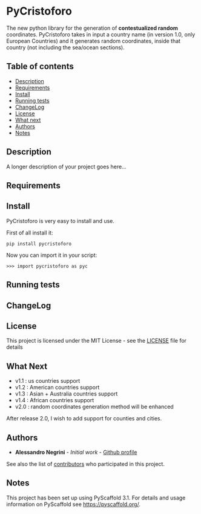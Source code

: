 # PyCristoforo

The new python library for the generation of **contestualized random** coordinates.
PyCristoforo takes in input a country name (in version 1.0, only European Countries) and it generates random coordinates, inside that country (not including the sea/ocean sections).

Table of contents
-----------------
- [Description](#description)
- [Requirements](#requirements)
- [Install](#install)
- [Running tests](#running-tests)
- [ChangeLog](#changelog)
- [License](#license)
- [What next](#what-next)
- [Authors](#authors)
- [Notes](#notes)

Description
-----------

A longer description of your project goes here...

Requirements
------------

Install
-------
PyCristoforo is very easy to install and use.

First of all install it:
```
pip install pycristoforo
```

Now you can import it in your script:
```
>>> import pycristoforo as pyc
```

Running tests
-------------

ChangeLog
---------

License
-------
This project is licensed under the MIT License - see the [LICENSE](LICENSE.txt) file for details


What Next
------------
* v1.1 : us countries support
* v1.2 : American countries support
* v1.3 : Asian + Australia countries support
* v1.4 : African countries support
* v2.0 : random coordinates generation method will be enhanced

After release 2.0, I wish to add support for counties and cities.

Authors
-------
* **Alessandro Negrini** - *Initial work* - [Github profile](https://github.com/AleNegrini)

See also the list of [contributors](https://github.com/AleNegrini/PyCristoforo/blob/develop/AUTHORS.rst) who participated in this project.

Notes
-----
This project has been set up using PyScaffold 3.1. For details and usage
information on PyScaffold see https://pyscaffold.org/.
